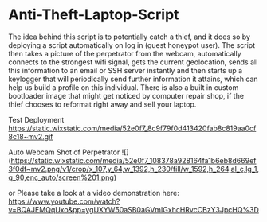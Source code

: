 # Anti-Theft-Laptop-Script
The idea behind this script is to potentially catch a thief, and it does so by deploying a script automatically on log in (guest honeypot user). The script then takes a picture of the perpetrator from the webcam, automatically connects to the strongest wifi signal, gets the current geolocation, sends all this information to an email or SSH server instantly and then starts up a keylogger that will periodically send further information it attains, which can help us build a profile on this individual. There is also a built in custom bootloader image that might get noticed by computer repair shop, if the thief chooses to reformat right away and sell your laptop. 

Test Deployment
https://static.wixstatic.com/media/52e0f7_8c9f79f0d413420fab8c819aa0cf8c18~mv2.gif

Auto Webcam Shot of Perpetrator
![] (https://static.wixstatic.com/media/52e0f7_108378a928164fa1b6eb8d669ef3f0df~mv2.png/v1/crop/x_107,y_64,w_1392,h_230/fill/w_1592,h_264,al_c,lg_1,q_90,enc_auto/screen%201.png)




or Please take a look at a video demonstration here: 
https://www.youtube.com/watch?v=BQAJEMQqUxo&pp=ygUXYW50aSB0aGVmIGxhcHRvcCBzY3JpcHQ%3D
